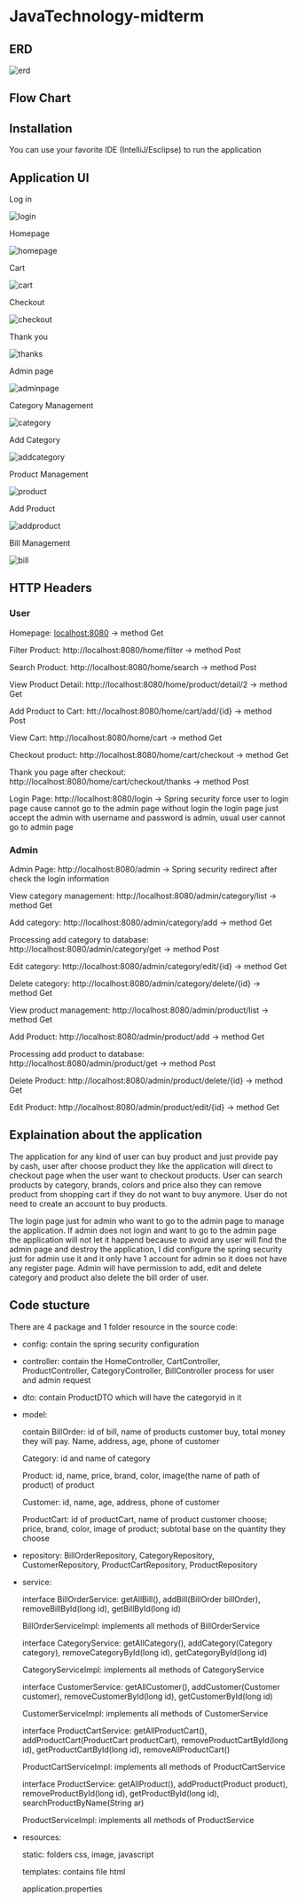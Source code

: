 # JavaTechnology-midterm
## ERD
![erd](https://user-images.githubusercontent.com/74971162/230759390-5cad6c94-b15d-4f07-8d52-3a676a422575.png)
## Flow Chart

## Installation
You can use your favorite IDE (IntelliJ/Esclipse) to run the application

## Application UI
Log in

![login](https://user-images.githubusercontent.com/74971162/230759829-374e03dd-a730-415a-bad4-a5162a921ca0.png)

Homepage

![homepage](https://user-images.githubusercontent.com/74971162/230759759-50fb46a4-6460-4169-b515-6fe3751b5847.png)

Cart

![cart](https://user-images.githubusercontent.com/74971162/230759792-d2b76f03-2f4f-4c79-8ae1-1798d42f4ff1.png)

Checkout

![checkout](https://user-images.githubusercontent.com/74971162/230759802-32e236d4-2340-44f6-b646-69985439fee8.png)

Thank you 

![thanks](https://user-images.githubusercontent.com/74971162/230759809-7ab9a60d-cffa-4809-99a6-03689f1f178c.png)

Admin page

![adminpage](https://user-images.githubusercontent.com/74971162/230759820-3ae4d746-b644-420e-a409-756913c863b1.png)

Category Management

![category](https://user-images.githubusercontent.com/74971162/230759847-e0b1e8c3-e6b9-4db4-9b5a-b035eec3964f.png)

Add Category

![addcategory](https://user-images.githubusercontent.com/74971162/230759861-466b3d67-af6b-49ba-a512-e18bdccedac3.png)

Product Management

![product](https://user-images.githubusercontent.com/74971162/230759870-3af773aa-98d5-4506-a317-987ce0f7b2f0.png)

Add Product

![addproduct](https://user-images.githubusercontent.com/74971162/230759877-d4570bdd-347d-4270-a631-cc324163fa27.png)

Bill Management

![bill](https://user-images.githubusercontent.com/74971162/230759883-91c0cb5a-2c24-473e-8388-dc0340d854cc.png)

## HTTP Headers
### User
Homepage: [localhost:8080](http://localhost:8080/) -> method Get

Filter Product: http://localhost:8080/home/filter -> method Post

Search Product: http://localhost:8080/home/search -> method Post

View Product Detail: http://localhost:8080/home/product/detail/2 -> method Get

Add Product to Cart: htt://localhost:8080/home/cart/add/{id} -> method Post

View Cart: http://localhost:8080/home/cart -> method Get

Checkout product: http://localhost:8080/home/cart/checkout -> method Get

Thank you page after checkout: http://localhost:8080/home/cart/checkout/thanks -> method Post 

Login Page: http://localhost:8080/login -> Spring security force user to login page cause cannot go to the admin page without login the login page just accept the admin with username and password is admin, usual user cannot go to admin page

### Admin
Admin Page: http://localhost:8080/admin -> Spring security redirect after check the login information

View category management: http://localhost:8080/admin/category/list -> method Get

Add category: http://localhost:8080/admin/category/add -> method Get

Processing add category to database: http://localhost:8080/admin/category/get -> method Post

Edit category: http://localhost:8080/admin/category/edit/{id} -> method Get

Delete category: http://localhost:8080/admin/category/delete/{id} -> method Get

View product management: http://localhost:8080/admin/product/list -> method Get

Add Product: http://localhost:8080/admin/product/add -> method Get

Processing add product to database: http://localhost:8080/admin/product/get -> method Post 

Delete Product: http://localhost:8080/admin/product/delete/{id} -> method Get

Edit Product: http://localhost:8080/admin/product/edit/{id} -> method Get

## Explaination about the application

The application for any kind of user can buy product and just provide pay by cash, user after choose product they like the application will direct to checkout page when the user want to checkout products. User can search products by category, brands, colors and price also they can remove product from shopping cart if they do not want to buy anymore. User do not need to create an account to buy products. 

The login page just for admin who want to go to the admin page to manage the application. If admin does not login and want to go to the admin page the application will not let it happend because to avoid any user will find the admin page and destroy the application, I did configure the spring security just for admin use it and it only have 1 account for admin so it does not have any register page. Admin will have permission to add, edit and delete category and product also delete the bill order of user.

## Code stucture 
There are 4 package and 1 folder resource in the source code:

  + config: contain the spring security configuration
 
  + controller: contain the HomeController, CartController, ProductController, CategoryController, BillController process for user and admin request
  
  + dto: contain ProductDTO which will have the categoryid in it 
  
  + model: 
  
      contain BillOrder: id of bill, name of products customer buy, total money they will pay. Name, address, age, phone of customer  
      
      Category: id and name of category
      
      Product: id, name, price, brand, color, image(the name of path of product) of product
      
      Customer: id, name, age, address, phone of customer
      
      ProductCart: id of productCart, name of product customer choose; price, brand, color, image of product; subtotal base on the quantity they choose
      
  + repository: BillOrderRepository, CategoryRepository, CustomerRepository, ProductCartRepository, ProductRepository
  
  + service: 
 
      interface BillOrderService: getAllBill(), addBill(BillOrder billOrder), removeBillById(long id), getBillById(long id)
      
      BillOrderServiceImpl: implements all methods of BillOrderService
      
      interface CategoryService: getAllCategory(), addCategory(Category category), removeCategoryById(long id), getCategoryById(long id)
      
      CategoryServiceImpl: implements all methods of CategoryService
      
      interface CustomerService: getAllCustomer(), addCustomer(Customer customer), removeCustomerById(long id), getCustomerById(long id)
      
      CustomerServiceImpl: implements all methods of CustomerService
      
      interface ProductCartService: getAllProductCart(), addProductCart(ProductCart productCart), removeProductCartById(long id), getProductCartById(long id),               removeAllProductCart()
      
      ProductCartServiceImpl: implements all methods of ProductCartService
      
      interface ProductService: getAllProduct(), addProduct(Product product), removeProductById(long id), getProductById(long id), searchProductByName(String ar)
      
      ProductServiceImpl: implements all methods of ProductService
      
  + resources: 
 
      static: folders css, image, javascript
      
      templates: contains file html
      
      application.properties








